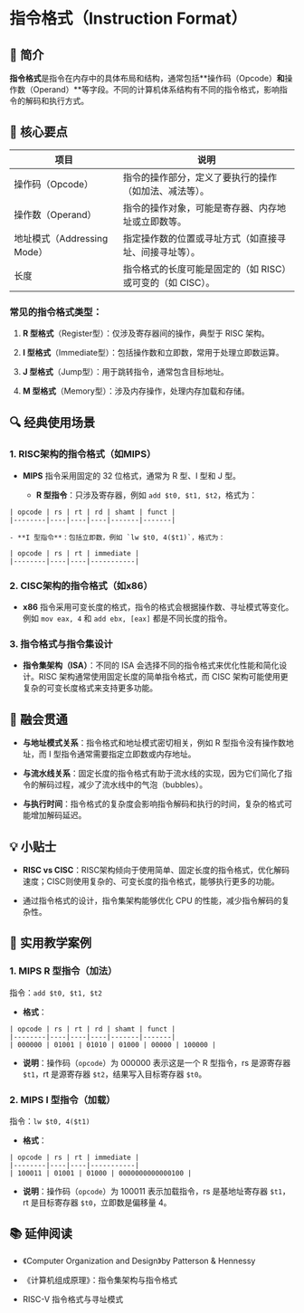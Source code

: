 # 指令格式（Instruction Format）

## 📌 简介

**指令格式**是指令在内存中的具体布局和结构，通常包括**操作码（Opcode）**和**操作数（Operand）**等字段。不同的计算机体系结构有不同的指令格式，影响指令的解码和执行方式。

## 🧠 核心要点

|项目|说明|
|---|---|
|操作码（Opcode）|指令的操作部分，定义了要执行的操作（如加法、减法等）。|
|操作数（Operand）|指令的操作对象，可能是寄存器、内存地址或立即数等。|
|地址模式（Addressing Mode）|指定操作数的位置或寻址方式（如直接寻址、间接寻址等）。|
|长度|指令格式的长度可能是固定的（如 RISC）或可变的（如 CISC）。|

### 常见的指令格式类型：

1. **R 型格式**（Register型）：仅涉及寄存器间的操作，典型于 RISC 架构。
    
2. **I 型格式**（Immediate型）：包括操作数和立即数，常用于处理立即数运算。
    
3. **J 型格式**（Jump型）：用于跳转指令，通常包含目标地址。
    
4. **M 型格式**（Memory型）：涉及内存操作，处理内存加载和存储。
    

## 🔍 经典使用场景

### 1. **RISC架构的指令格式（如MIPS）**

- **MIPS** 指令采用固定的 32 位格式，通常为 R 型、I 型和 J 型。
    
    - **R 型指令**：只涉及寄存器，例如 `add $t0, $t1, $t2`，格式为：
        
```
| opcode | rs | rt | rd | shamt | funct |
|--------|----|----|----|-------|-------|
```
        
    - **I 型指令**：包括立即数，例如 `lw $t0, 4($t1)`，格式为：
        
```
| opcode | rs | rt | immediate |
|--------|----|----|-----------|
```
        

### 2. **CISC架构的指令格式（如x86）**

- **x86** 指令采用可变长度的格式，指令的格式会根据操作数、寻址模式等变化。例如 `mov eax, 4` 和 `add ebx, [eax]` 都是不同长度的指令。
    

### 3. **指令格式与指令集设计**

- **指令集架构（ISA）**：不同的 ISA 会选择不同的指令格式来优化性能和简化设计。RISC 架构通常使用固定长度的简单指令格式，而 CISC 架构可能使用更复杂的可变长度格式来支持更多功能。
    

## 🔗 融会贯通

- **与地址模式关系**：指令格式和地址模式密切相关，例如 R 型指令没有操作数地址，而 I 型指令通常需要指定立即数或内存地址。
    
- **与流水线关系**：固定长度的指令格式有助于流水线的实现，因为它们简化了指令的解码过程，减少了流水线中的气泡（bubbles）。
    
- **与执行时间**：指令格式的复杂度会影响指令解码和执行的时间，复杂的格式可能增加解码延迟。
    

## 💡 小贴士

- **RISC vs CISC**：RISC架构倾向于使用简单、固定长度的指令格式，优化解码速度；CISC则使用复杂的、可变长度的指令格式，能够执行更多的功能。
    
- 通过指令格式的设计，指令集架构能够优化 CPU 的性能，减少指令解码的复杂性。
    

## 🧪 实用教学案例

### 1. **MIPS R 型指令（加法）**

指令：`add $t0, $t1, $t2`

- **格式**：
    
```
| opcode | rs | rt | rd | shamt | funct |
|--------|----|----|----|-------|-------|
| 000000 | 01001 | 01010 | 01000 | 00000 | 100000 |
```
    
- **说明**：操作码（`opcode`）为 000000 表示这是一个 R 型指令，rs 是源寄存器 `$t1`，rt 是源寄存器 `$t2`，结果写入目标寄存器 `$t0`。
    

### 2. **MIPS I 型指令（加载）**

指令：`lw $t0, 4($t1)`

- **格式**：
    
```
| opcode | rs | rt | immediate |
|--------|----|----|-----------|
| 100011 | 01001 | 01000 | 0000000000000100 |
```
    
- **说明**：操作码（`opcode`）为 100011 表示加载指令，rs 是基地址寄存器 `$t1`，rt 是目标寄存器 `$t0`，立即数是偏移量 4。
    

## 📚 延伸阅读

- 《Computer Organization and Design》by Patterson & Hennessy
    
- 《计算机组成原理》：指令集架构与指令格式
    
- RISC-V 指令格式与寻址模式